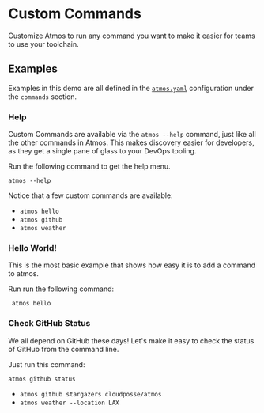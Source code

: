 # Custom Commands

Customize Atmos to run any command you want to make it easier for teams to use your toolchain.

## Examples

Examples in this demo are all defined in the [`atmos.yaml`](atmos.yaml) configuration under the `commands` section.

### Help

Custom Commands are available via the `atmos --help` command, just like all the other commands in Atmos. This makes discovery
easier for developers, as they get a single pane of glass to your DevOps tooling.

Run the following command to get the help menu.

```shell
atmos --help
```

Notice that a few custom commands are available:
- `atmos hello`
- `atmos github`
- `atmos weather`

### Hello World!

This is the most basic example that shows how easy it is to add a command to atmos.

Run run the following command:

```shell
 atmos hello    
```

### Check GitHub Status

We all depend on GitHub these days! Let's make it easy to check the status of GitHub from the command line.

Just run this command:

```shell
atmos github status
```

- `atmos github stargazers cloudposse/atmos`
- `atmos weather --location LAX`

